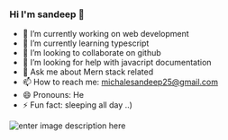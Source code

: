 ### Hi I'm sandeep 👋






- 🔭 I’m currently working on web development
- 🌱 I’m currently learning typescript
- 👯 I’m looking to collaborate on github
- 🤔 I’m looking for help with javacript documentation
- 💬 Ask me about Mern stack related
- 📫 How to reach me: michalesandeep25@gmail.com
- 😄 Pronouns: He
- ⚡ Fun fact: sleeping all day ..)



![enter image description here](https://github-readme-stats.vercel.app/api?username=sandeepmichael&&show_icons=true&title_color=ffffff&icon_color=bb2acf&text_color=daf7dc&bg_color=151515)

